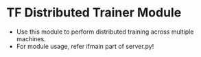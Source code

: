 # TF Distributed Trainer Module
- Use this module to perform distributed training across multiple machines.
- For module usage, refer ifmain part of server.py!
